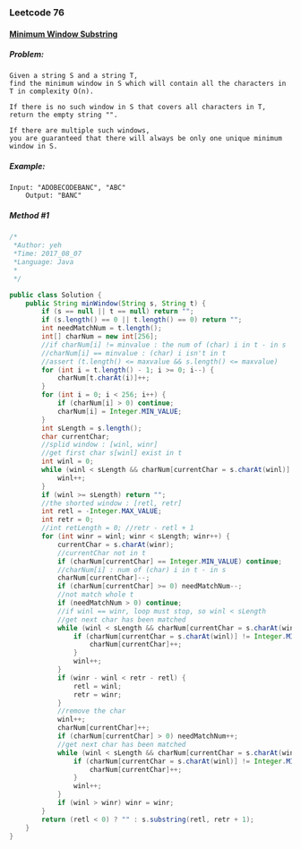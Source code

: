 

### Leetcode 76
#### [Minimum Window Substring](https://leetcode.com/problems/minimum-window-substring)

  

##### ***Problem:***

    Given a string S and a string T,
    find the minimum window in S which will contain all the characters in T in complexity O(n).
    
    If there is no such window in S that covers all characters in T, return the empty string "".

    If there are multiple such windows, 
    you are guaranteed that there will always be only one unique minimum window in S.


##### ***Example:***

    Input: "ADOBECODEBANC", "ABC"
        Output: "BANC"

##### *Method #1*
``` java
/*
 *Author: yeh
 *Time: 2017_08_07
 *Language: Java
 *
 */

public class Solution {
    public String minWindow(String s, String t) {
        if (s == null || t == null) return "";
        if (s.length() == 0 || t.length() == 0) return "";
        int needMatchNum = t.length();
        int[] charNum = new int[256];
        //if charNum[i] != minvalue : the num of (char) i in t - in s
        //charNum[i] == minvalue : (char) i isn't in t
        //assert (t.length() <= maxvalue && s.length() <= maxvalue)
        for (int i = t.length() - 1; i >= 0; i--) {
            charNum[t.charAt(i)]++;
        }
        for (int i = 0; i < 256; i++) {
            if (charNum[i] > 0) continue;
            charNum[i] = Integer.MIN_VALUE;
        }
        int sLength = s.length();
        char currentChar;
        //splid window : [winl, winr]
        //get first char s[winl] exist in t
        int winl = 0;
        while (winl < sLength && charNum[currentChar = s.charAt(winl)] == Integer.MIN_VALUE) {
            winl++;
        }
        if (winl >= sLength) return "";
        //the shorted window : [retl, retr]
        int retl = -Integer.MAX_VALUE;
        int retr = 0;
        //int retLength = 0; //retr - retl + 1
        for (int winr = winl; winr < sLength; winr++) {
            currentChar = s.charAt(winr);
            //currentChar not in t
            if (charNum[currentChar] == Integer.MIN_VALUE) continue;
            //charNum[i] : num of (char) i in t - in s
            charNum[currentChar]--;
            if (charNum[currentChar] >= 0) needMatchNum--;
            //not match whole t
            if (needMatchNum > 0) continue;
            //if winl == winr, loop must stop, so winl < sLength
            //get next char has been matched
            while (winl < sLength && charNum[currentChar = s.charAt(winl)] < 0) {
                if (charNum[currentChar = s.charAt(winl)] != Integer.MIN_VALUE) {
                    charNum[currentChar]++;
                }
                winl++;
            }
            if (winr - winl < retr - retl) {
                retl = winl;
                retr = winr;
            }
            //remove the char
            winl++;
            charNum[currentChar]++;
            if (charNum[currentChar] > 0) needMatchNum++;
            //get next char has been matched
            while (winl < sLength && charNum[currentChar = s.charAt(winl)] < 0) {
                if (charNum[currentChar = s.charAt(winl)] != Integer.MIN_VALUE) {
                    charNum[currentChar]++;
                }
                winl++;
            }
            if (winl > winr) winr = winr;
        }
        return (retl < 0) ? "" : s.substring(retl, retr + 1);
    }
}
```


